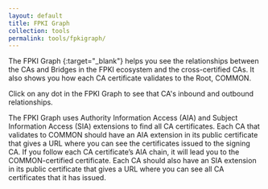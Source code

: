 ```yaml
---
layout: default 
title: FPKI Graph
collection: tools
permalink: tools/fpkigraph/
---
```


The FPKI Graph {:target="_blank"} helps you see the relationships between the CAs and Bridges in the FPKI ecosystem and the cross-certified CAs. It also shows you how each CA certificate validates to the Root, COMMON.

Click on any dot in the FPKI Graph to see that CA's inbound and outbound relationships.

The FPKI Graph uses Authority Information Access (AIA) and Subject Information Access (SIA) extensions to find all CA certificates. Each CA that validates to COMMON should have an AIA extension in its public certificate that gives a URL where you can see the certificates issued to the signing CA. If you follow each CA certificate’s AIA chain, it will lead you to the COMMON-certified certificate. Each CA should also have an SIA extension in its public certificate that gives a URL where you can see all CA certificates that it has issued.
